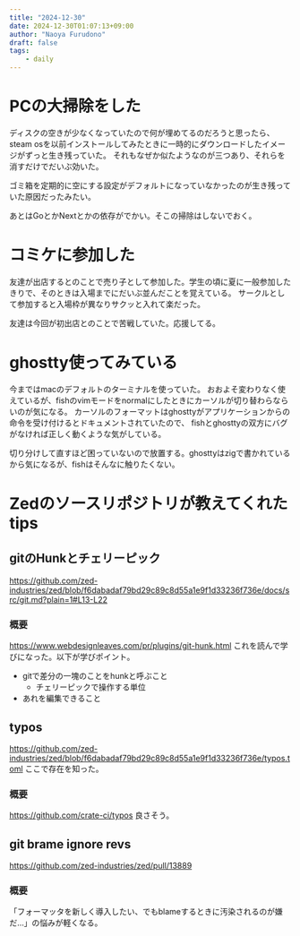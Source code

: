 ```yaml
---
title: "2024-12-30"
date: 2024-12-30T01:07:13+09:00
author: "Naoya Furudono"
draft: false
tags:
    - daily
---
```


# PCの大掃除をした

ディスクの空きが少なくなっていたので何が埋めてるのだろうと思ったら、
steam osを以前インストールしてみたときに一時的にダウンロードしたイメージがずっと生き残っていた。
それもなぜか似たようなのが三つあり、それらを消すだけでだいぶ効いた。

ゴミ箱を定期的に空にする設定がデフォルトになっていなかったのが生き残っていた原因だったみたい。

あとはGoとかNextとかの依存がでかい。そこの掃除はしないでおく。

# コミケに参加した

友達が出店するとのことで売り子として参加した。学生の頃に夏に一般参加したきりで、そのときは入場までにだいぶ並んだことを覚えている。
サークルとして参加すると入場枠が異なりサクッと入れて楽だった。

友達は今回が初出店とのことで苦戦していた。応援してる。

# ghostty使ってみている

今まではmacのデフォルトのターミナルを使っていた。
おおよそ変わりなく使えているが、fishのvimモードをnormalにしたときにカーソルが切り替わらならいのが気になる。
カーソルのフォーマットはghosttyがアプリケーションからの命令を受け付けるとドキュメントされていたので、
fishとghosttyの双方にバグがなければ正しく動くような気がしている。

切り分けして直すほど困っていないので放置する。ghosttyはzigで書かれているから気になるが、fishはそんなに触りたくない。

# Zedのソースリポジトリが教えてくれたtips

## gitのHunkとチェリーピック

<https://github.com/zed-industries/zed/blob/f6dabadaf79bd29c89c8d55a1e9f1d33236f736e/docs/src/git.md?plain=1#L13-L22>

### 概要

https://www.webdesignleaves.com/pr/plugins/git-hunk.html これを読んで学びになった。以下が学びポイント。

- gitで差分の一塊のことをhunkと呼ぶこと
  - チェリーピックで操作する単位
- あれを編集できること

## typos

<https://github.com/zed-industries/zed/blob/f6dabadaf79bd29c89c8d55a1e9f1d33236f736e/typos.toml> ここで存在を知った。

### 概要

<https://github.com/crate-ci/typos> 良さそう。

## git brame ignore revs

<https://github.com/zed-industries/zed/pull/13889>

### 概要

「フォーマッタを新しく導入したい、でもblameするときに汚染されるのが嫌だ...」の悩みが軽くなる。
